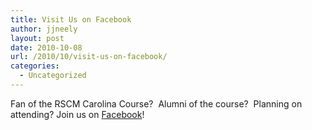 ```yaml
---
title: Visit Us on Facebook
author: jjneely
layout: post
date: 2010-10-08
url: /2010/10/visit-us-on-facebook/
categories:
  - Uncategorized
---
```

Fan of the RSCM Carolina Course?  Alumni of the course?  Planning on attending? Join us on [Facebook][1]!

 [1]: http://www.facebook.com/group.php?gid=2756776647 "Facebook"